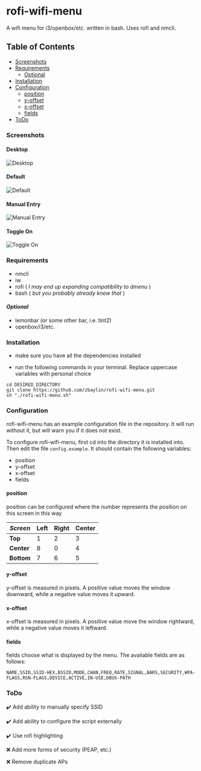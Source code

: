 # rofi-wifi-menu
A wifi menu for i3/openbox/etc. written in bash. Uses rofi and nmcli.

## Table of Contents
* [Screenshots](#screenshots)
* [Requirements](#requirements)
  * [Optional](#optional)
* [Installation](#installation)
* [Configuration](#configuration)
  * [position](#position)
  * [y-offset](#y-offset)
  * [x-offset](#x-offset)
  * [fields](#fields)
* [ToDo](#todo)

### Screenshots

#### Desktop
![Desktop](https://raw.githubusercontent.com/zbaylin/rofi-wifi-menu/master/screenshots/rofi-wifi-menu-desktop.png)

#### Default
![Default](https://raw.githubusercontent.com/zbaylin/rofi-wifi-menu/master/screenshots/rofi-wifi-menu-default.png)

#### Manual Entry
![Manual Entry](https://raw.githubusercontent.com/zbaylin/rofi-wifi-menu/master/screenshots/rofi-wifi-menu-manual.png)

#### Toggle On
![Toggle On](https://raw.githubusercontent.com/zbaylin/rofi-wifi-menu/master/screenshots/rofi-wifi-menu-toggleon.png)

### Requirements

* nmcli
* iw
* rofi ( _I may end up expanding compatibility to dmenu_ )
* bash ( _but you probably already knew that_ )

#### _Optional_

* lemonbar (or some other bar, i.e. tint2)
* openbox/i3/etc.

### Installation
* make sure you have all the dependencies installed

* run the following commands in your terminal. Replace uppercase variables with personal choice
```
cd DESIRED_DIRECTORY
git clone https://github.com/zbaylin/rofi-wifi-menu.git
sh "./rofi-wifi-menu.sh"
```

### Configuration
rofi-wifi-menu has an example configuration file in the repository. It will run without it, but will warn you if it does not exist.

To configure rofi-wifi-menu, first cd into the directory it is installed into. Then edit the file `config.example`.
It should contain the following variables:
* position
* y-offset
* x-offset
* fields

#### position
position can be configured where the number represents the position on this screen in this way

| *Screen*   | Left | Right | Center |
|------------|------|-------|--------|
| **Top**    | 1    | 2     | 3      |
| **Center** | 8    | 0     | 4      |
| **Bottom** | 7    | 6     | 5      |

#### y-offset

y-offset is measured in pixels. A positive value moves the window downward, while a negative value moves it upward.

#### x-offset

x-offset is measured in pixels. A positive value move the window rightward, while a negative value moves it leftward.

#### fields

fields choose what is displayed by the menu. The available fields are as follows:

`NAME,SSID,SSID-HEX,BSSID,MODE,CHAN,FREQ,RATE,SIGNAL,BARS,SECURITY,WPA-FLAGS,RSN-FLAGS,DEVICE,ACTIVE,IN-USE,DBUS-PATH`

### ToDo

✔️ Add ability to manually specify SSID

✔️ Add ability to configure the script externally

✔️ Use rofi highlighting

❌ Add more forms of security (PEAP, etc.)

❌ Remove duplicate APs
